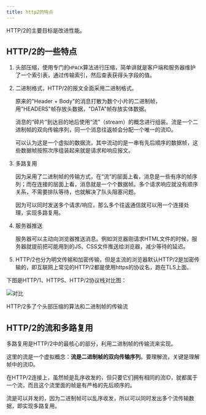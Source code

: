 ```yaml
---
title: http2的特点
---
```


HTTP/2的主要目标是改进性能。

## HTTP/2的一些特点

1. 头部压缩，使用专门的`HPACK`算法进行压缩，简单讲就是客户端和服务器维护了一个索引表，通过传输索引，然后查表获得头字段的值。

2. 二进制格式，HTTP/2的报文全面采用二进制格式。

    原来的"Header + Body"的消息打散为数个小片的二进制帧，用"HEADERS"帧存放头数据，"DATA"帧存放实体数据。

    消息的“碎片”到达目的地后使用“流”（stream）的概念进行组装。流是一个二进制帧的双向传输序列，同一个消息往返帧会分配一个唯一的流ID。

    可以认为这是一个虚拟的数据流，其中流动的是一串有先后顺序的数据帧，这些数据帧按照次序组装起来就是请求和响应报文。

3. 多路复用

    因为采用了二进制帧的传输方式，在“流”的层面上看，消息是一些有序的帧序列；而在连接的层面上看，消息就是一个个数据帧。多个请求响应就没有顺序关系，不需要排队等待，也就解决了队头阻塞问题。

    因为可以同时发送多个请求/响应，那么多个往返通信就可以用一个连接处理，实现多路复用。

4. 服务器推送

    服务器可以主动向浏览器推送消息。例如浏览器刚请求HTML文件的时候，服务器就提前把可能用到的JS、CSS文件推送给浏览器，减少等待的延迟。

5. HTTP/2也分为明文传输和加密传输，但是主流的浏览器默认HTTP/2是加密传输的，即互联网上常见的HTTP/2都是使用https的协议名，跑在TLS上面。

下图是HTTP/1、HTTPS、HTTP/2协议栈对比图：

![对比](https://static001.geekbang.org/resource/image/83/1a/83c9f0ecad361ba8ef8f3b73d6872f1a.png)

HTTP/2多了个头部压缩的算法和二进制帧的传输流

## HTTP/2的流和多路复用

多路复用是HTTP/2中的最核心的部分，利用二进制帧的传输流来实现。

这里的流是一个虚拟概念：**流是二进制帧的双向传输序列**。要理解流，关键是理解帧中的流ID。

在HTTP/2连接上，虽然帧是乱序收发的，但只要它们拥有相同的流ID，就都属于一个流，而且这个流里面的帧是有严格的先后顺序的。

流是可以并发的，因为二进制帧可以乱序收发，所以可以同时发出多个流传输数据，即实现多路复用。

